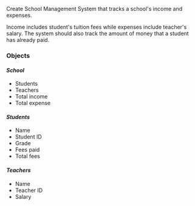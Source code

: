 Create School Management System that tracks a school's income and expenses. 

Income includes student's tuition fees while expenses include teacher's salary. The system should also track the amount of money that a student has already paid.

### Objects

#### _School_
* Students
* Teachers
* Total income
* Total expense

#### _Students_
* Name
* Student ID
* Grade
* Fees paid
* Total fees

#### _Teachers_
* Name
* Teacher ID
* Salary